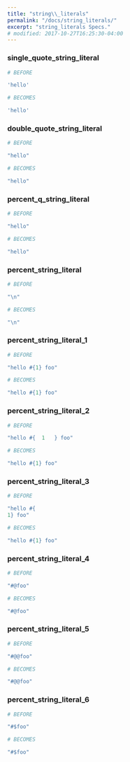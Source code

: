 ```yaml
---
title: "string\\_literals"
permalink: "/docs/string_literals/"
excerpt: "string_literals Specs."
# modified: 2017-10-27T16:25:30-04:00
---
```

### single\_quote\_string\_literal
```ruby
# BEFORE

'hello'

```
```ruby
# BECOMES

'hello'

```
### double\_quote\_string\_literal
```ruby
# BEFORE

"hello"

```
```ruby
# BECOMES

"hello"

```
### percent\_q\_string\_literal
```ruby
# BEFORE

"hello"

```
```ruby
# BECOMES

"hello"

```
### percent\_string\_literal
```ruby
# BEFORE

"\n"

```
```ruby
# BECOMES

"\n"

```
### percent\_string\_literal\_1
```ruby
# BEFORE

"hello #{1} foo"

```
```ruby
# BECOMES

"hello #{1} foo"

```
### percent\_string\_literal\_2
```ruby
# BEFORE

"hello #{  1   } foo"

```
```ruby
# BECOMES

"hello #{1} foo"

```
### percent\_string\_literal\_3
```ruby
# BEFORE

"hello #{
1} foo"

```
```ruby
# BECOMES

"hello #{1} foo"

```
### percent\_string\_literal\_4
```ruby
# BEFORE

"#@foo"

```
```ruby
# BECOMES

"#@foo"

```
### percent\_string\_literal\_5
```ruby
# BEFORE

"#@@foo"

```
```ruby
# BECOMES

"#@@foo"

```
### percent\_string\_literal\_6
```ruby
# BEFORE

"#$foo"

```
```ruby
# BECOMES

"#$foo"
```
